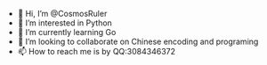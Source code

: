 - 👋 Hi, I’m @CosmosRuler
- 👀 I’m interested in Python
- 🌱 I’m currently learning Go
- 💞️ I’m looking to collaborate on Chinese encoding and programing
- 📫 How to reach me is by QQ:3084346372

<!---
CosmosRuler/CosmosRuler is a ✨ special ✨ repository because its `README.md` (this file) appears on your GitHub profile.
You can click the Preview link to take a look at your changes.
--->
